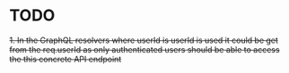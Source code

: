 # TODO

~~1. In the GraphQL resolvers where userId is userId is used it could be get from the req.userId as only authenticated users should be able to access the this concrete API endpoint~~